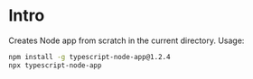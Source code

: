 # Intro

Creates Node app from scratch in the current directory. Usage:

```sh
npm install -g typescript-node-app@1.2.4
npx typescript-node-app
```
